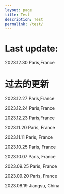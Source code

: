 ```yaml
---
layout: page
title: Test
description: Test
permalink: /test/
---
```


# Last update:

2023.12.30
Paris,France

# 过去的更新

2023.12.27
Paris,France

2023.12.24
Paris,France

2023.12.23
Paris,France

2023.11.20
Paris, France

2023.11.11
Paris, France

2023.10.25
Paris, France

2023.10.07
Paris, France

2023.09.25
Paris, France

2023.09.20
Paris, France

2023.08.19
Jiangsu, China
